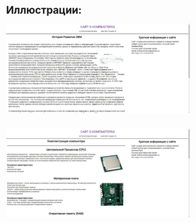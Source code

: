 # Иллюстрации:
![Image alt](https://github.com/Invide/SiteProject/raw/code/readme1.jpg)
#   
![Image alt](https://github.com/Invide/SiteProject/raw/code/readme2.jpg)
